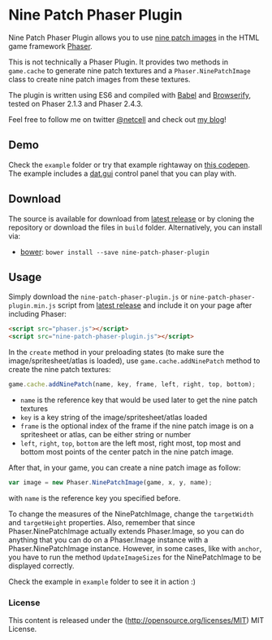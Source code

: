 # Nine Patch Phaser Plugin

Nine Patch Phaser Plugin allows you to use [nine patch images](https://github.com/chrislondon/9-Patch-Image-for-Websites/wiki/What-Are-9-Patch-Images) in the HTML game framework [Phaser](http://phaser.io).

This is not technically a Phaser Plugin. It provides two methods in `game.cache` to generate nine patch textures and a `Phaser.NinePatchImage` class to create nine patch images from these textures.

The plugin is written using ES6 and compiled with [Babel](babeljs.io) and [Browserify](http://browserify.org/), tested on Phaser 2.1.3 and Phaser 2.4.3.

Feel free to follow me on twitter [@netcell](https://twitter.com/netcell) and check out [my blog](http://anhnt.ninja)!

## Demo

Check the `example` folder or try that example rightaway on [this codepen](http://codepen.io/netcell/full/XmrWod/). The example includes a [dat.gui](https://github.com/dataarts/dat.gui) control panel that you can play with.

## Download

The source is available for download from [latest release](https://github.com/netcell/nine-patch-phaser-plugin/releases) or by cloning the repository or download the files in `build` folder. Alternatively, you can install via:
- [bower](http://bower.io/): `bower install --save nine-patch-phaser-plugin`

## Usage

Simply download the `nine-patch-phaser-plugin.js` or `nine-patch-phaser-plugin.min.js` script from [latest release](https://github.com/netcell/nine-patch-phaser-plugin/releases) and include it on your page after including Phaser:

```html
<script src="phaser.js"></script>
<script src="nine-patch-phaser-plugin.js"></script>
```

In the `create` method in your preloading states (to make sure the image/spritesheet/atlas is loaded), use `game.cache.addNinePatch` method to create the nine patch textures:
```javascript
game.cache.addNinePatch(name, key, frame, left, right, top, bottom);
```
- `name` is the reference key that would be used later to get the nine patch textures
- `key` is a key string of the image/spritesheet/atlas loaded
- `frame` is the optional index of the frame if the nine patch image is on a spritesheet or atlas, can be either string or number
- `left`, `right`, `top`, `bottom` are the left most, right most, top most and bottom most points of the center patch in the nine patch image.

After that, in your game, you can create a nine patch image as follow:
```javascript
var image = new Phaser.NinePatchImage(game, x, y, name);
```
with `name` is the reference key you specified before.

To change the measures of the NinePatchImage, change the `targetWidth` and `targetHeight` properties. Also, remember that since Phaser.NinePatchImage actually extends Phaser.Image, so you can do anything that you can do on a Phaser.Image instance with a Phaser.NinePatchImage instance. However, in some cases, like with `anchor`, you have to run the method `UpdateImageSizes` for the NinePatchImage to be displayed correctly.

Check the example in `example` folder to see it in action :)

### License ###

This content is released under the (http://opensource.org/licenses/MIT) MIT License.

